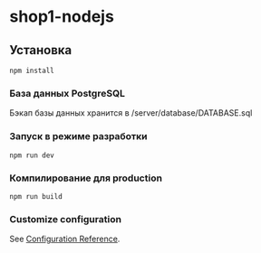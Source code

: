 # shop1-nodejs

## Установка
```
npm install
```

### База данных PostgreSQL
Бэкап базы данных хранится в /server/database/DATABASE.sql

### Запуск в режиме разработки
```
npm run dev
```

### Компилирование для production
```
npm run build
```

### Customize configuration
See [Configuration Reference](https://cli.vuejs.org/config/).
